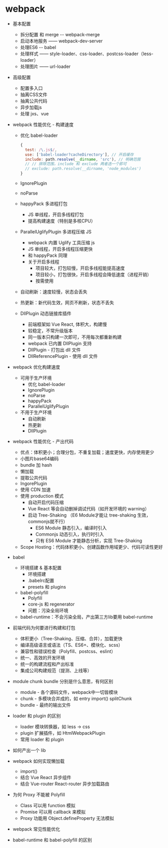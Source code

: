 # webpack

+ 基本配置
  + 拆分配置 和 merge -- webpack-merge
  + 启动本地服务 —— webpack-dev-server
  + 处理ES6 -- babel
  + 处理样式 —— style-loader、css-loader、postcss-loader（less-loader）
  + 处理图片 —— url-loader
+ 高级配置
  + 配置多入口
  + 抽离CSS文件
  + 抽离公共代码
  + 异步加载js
  + 处理 jxs、vue
+ webpack 性能优化 - 构建速度
  + 优化 babel-loader

    ``` javascript
    {
      test: /\.js$/,
      use: ['babel-loader?cacheDirectory'], // 开启缓存
      include: path.resolve(__dirname, 'src'), // 明确范围
      // // 排除范围，include 和 exclude 两者选一个即可
      // exclude: path.resolve(__dirname, 'node_modules')
    }
    ```

  + IgnorePlugin
  + noParse
  + happyPack 多进程打包
    + JS 单线程，开启多线程打包
    + 提高构建速度（特别是多核CPU）
  + ParallelUglifyPlugin 多进程压缩 JS
    + webpack 内置 Uglify 工具压缩 js
    + JS 单线程，开启多线程压缩更快
    + 和 happyPack 同理
    + 关于开启多线程
      + 项目较大，打包较慢，开启多线程能提高速度
      + 项目较小，打包很快，开启多线程会降低速度（进程开销）
      + 按需使用
  + 自动刷新：速度较慢，状态会丢失
  + 热更新：新代码生效，网页不刷新，状态不丢失
  + DllPlugin 动态链接库插件
    + 前端框架如 Vue React, 体积大，构建慢
    + 较稳定，不常升级版本
    + 同一版本只构建一次即可，不用每次都重新构建
    + webpack 已内置 DllPlugin 支持
    + DllPlugin - 打包出 dll 文件
    + DllReferencePlugin - 使用 dll 文件
+ webpack 优化构建速度
  + 可用于生产环境
    + 优化 babel-loader
    + IgnorePlugin
    + noParse
    + happyPack
    + ParallelUglifyPlugin
  + 不用于生产环境
    + 自动刷新
    + 热更新
    + DllPlugin
+ webpack 性能优化 - 产出代码
  + 优点：体积更小；合理分包，不重复加载；速度更快，内存使用更少
  + 小图片base64编码
  + bundle 加 hash
  + 懒加载
  + 提取公共代码
  + IngorePlugin
  + 使用 CDN 加速
  + 使用 production 模式
    + 自动开启代码压缩
    + Vue React 等会自动删掉调试代码（如开发环境的 warning）
    + 启动 Tree-Shaking （E6 Module才能让 tree-shaking 生效，commonjs就不行）
      + ES6 Module 静态引入，编译时引入
      + Commonjs 动态引入，执行时引入
      + 只有 ES6 Module 才能静态分析，实现 Tree-Shaking
  + Scope Hosting：代码体积更小、创建函数作用域更少、代码可读性更好
+ babel
  + 环境搭建 & 基本配置
    + 环境搭建
    + .babelrc配置
    + presets 和 plugins
  + babel-polyfill
    + Polyfill
    + core-js 和 regenerator
    + 问题：污染全局环境
  + babel-runtime：不会污染全局，产出第三方lib要用 babel-runtime

+ 前端代码为何要进行构建和打包
  + 体积更小（Tree-Shaking、压缩、合并），加载更快
  + 编译高级语言或语法（TS、ES6+、模块化、scss）
  + 兼容性和错误检查（Polyfill、postcss、eslint）
  + 统一、高效的开发环境
  + 统一的构建流程和产出标准
  + 集成公司构建规范（提测、上线等）
+ module chunk bundle 分别是什么意思，有何区别
  + module - 各个源码文件，webpack中一切皆模块
  + chunk - 多模块合并成的，如 entry import() splitChunk
  + bundle - 最终的输出文件
+ loader 和 plugin 的区别
  + loader 模块转换器，如 less -> css
  + plugin 扩展插件，如 HtmlWebpackPlugin
  + 常用 loader 和 plugin
+ 如何产出一个 lib
+ webpack 如何实现懒加载
  + import()
  + 结合 Vue React 异步组件
  + 结合 Vue-router React-router 异步加载路由
+ 为何 Proxy 不能被 Polyfill
  + Class 可以用 function 模拟
  + Promise 可以用 callback 来模拟
  + Proxy 功能用 Object.defineProperty 无法模拟
+ webpack 常见性能优化
+ babel-runtime 和 babel-polyfill 的区别
